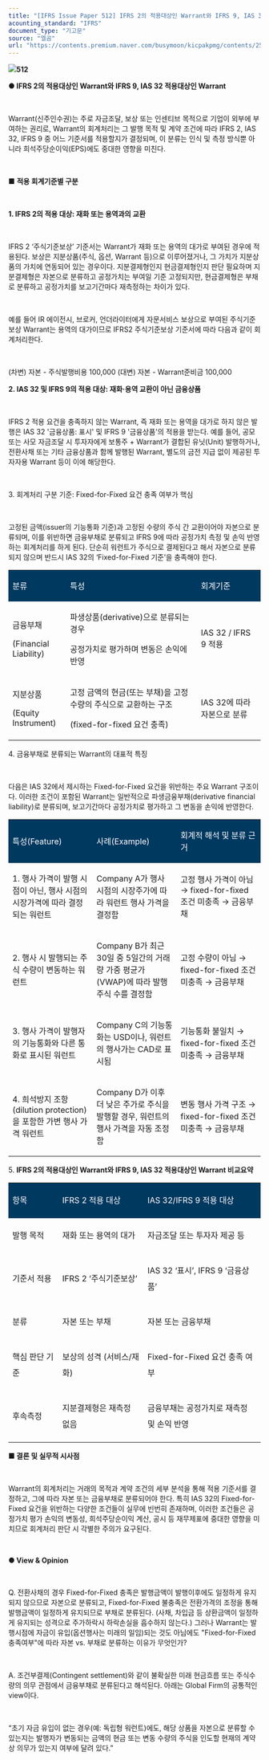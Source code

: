 ```yaml
---
title: "[IFRS Issue Paper 512] IFRS 2의 적용대상인 Warrant와 IFRS 9, IAS 32 적용대상인 Warrant"
acounting_standard: "IFRS"
document_type: "기고문"
source: "엘곰"
url: "https://contents.premium.naver.com/busymoon/kicpakpmg/contents/250329123757395qu"
---
```

![](https://n2.news.naver.com/l.gif?type=content)**512**

**● IFRS 2의 적용대상인 Warrant와 IFRS 9, IAS 32 적용대상인 Warrant**

**​**

Warrant(신주인수권)는 주로 자금조달, 보상 또는 인센티브 목적으로 기업이 외부에 부여하는 권리로, Warrant의 회계처리는 그 발행 목적 및 계약 조건에 따라 IFRS 2, IAS 32, IFRS 9 중 어느 기준서를 적용할지가 결정되며, 이 분류는 인식 및 측정 방식뿐 아니라 희석주당순이익(EPS)에도 중대한 영향을 미친다.

​

■ **적용 회계기준별 구분**

​

**1\. IFRS 2의 적용 대상: 재화 또는 용역과의 교환**

​

IFRS 2 ‘주식기준보상’ 기준서는 Warrant가 재화 또는 용역의 대가로 부여된 경우에 적용된다. 보상은 지분상품(주식, 옵션, Warrant 등)으로 이루어졌거나, 그 가치가 지분상품의 가치에 연동되어 있는 경우이다. 지분결제형인지 현금결제형인지 판단 필요하며 지분결제형은 자본으로 분류하고 공정가치는 부여일 기준 고정되지만, 현금결제형은 부채로 분류하고 공정가치를 보고기간마다 재측정하는 차이가 있다.

​

예를 들어 IR 에이전시, 브로커, 언더라이터에게 자문서비스 보상으로 부여된 주식기준보상 Warrant는 용역의 대가이므로 IFRS2 주식기준보상 기준서에 따라 다음과 같이 회계처리한다.

​

(차변) 자본 - 주식발행비용 100,000 (대변) 자본 - Warrant준비금 100,000

**2\. IAS 32 및 IFRS 9의 적용 대상: 재화·용역 교환이 아닌 금융상품**

​

IFRS 2 적용 요건을 충족하지 않는 Warrant, 즉 재화 또는 용역을 대가로 하지 않은 발행은 IAS 32 '금융상품: 표시' 및 IFRS 9 '금융상품'의 적용을 받는다. 예를 들어, 공모 또는 사모 자금조달 시 투자자에게 보통주 + Warrant가 결합된 유닛(Unit) 발행하거나, 전환사채 또는 기타 금융상품과 함께 발행된 Warrant, 별도의 금전 지급 없이 제공된 투자자용 Warrant 등이 이에 해당한다.

​

3\. 회계처리 구분 기준: Fixed-for-Fixed 요건 충족 여부가 핵심

​

고정된 금액(issuer의 기능통화 기준)과 고정된 수량의 주식 간 교환이어야 자본으로 분류되며, 이를 위반하면 금융부채로 분류되고 IFRS 9에 따라 공정가치 측정 및 손익 반영하는 회계처리를 하게 된다. 단순히 워런트가 주식으로 결제된다고 해서 자본으로 분류되지 않으며 반드시 IAS 32의 ‘Fixed-for-Fixed 기준’을 충족해야 한다.

<table style=""><tbody><tr><td colspan="1" rowspan="1" style="width: 22.89%; height: 10.0px;  background-color: #003960;"><div><p style=""><span style="color:#ffffff;">분류</span></p></div></td><td colspan="1" rowspan="1" style="width: 51.87%; height: 10.0px;  background-color: #003960;"><div><p style=""><span style="color:#ffffff;">특성</span></p></div></td><td colspan="1" rowspan="1" style="width: 25.24%; height: 10.0px;  background-color: #003960;"><div><p style=""><span style="color:#ffffff;">회계기준</span></p></div></td></tr><tr><td colspan="1" rowspan="1" style="width: 22.89%; height: 10.0px;  "><div><p style=""><span style="">금융부채</span></p></div><div><p style=""><span style="">(Financial Liability)</span></p></div></td><td colspan="1" rowspan="1" style="width: 51.87%; height: 10.0px;  "><div><p style=""><span style="">파생상품(derivative)으로 분류되는 경우</span></p></div><div><p style=""><span style="">공정가치로 평가하며 변동은 손익에 반영</span></p></div></td><td colspan="1" rowspan="1" style="width: 25.24%; height: 10.0px;  "><div><p style=""><span style="">IAS 32 / IFRS 9 적용</span></p></div></td></tr><tr><td colspan="1" rowspan="1" style="width: 22.89%; height: 10.0px;  "><div><p style=""><span style="">지분상품</span></p></div><div><p style=""><span style="">(Equity Instrument)</span></p></div></td><td colspan="1" rowspan="1" style="width: 51.87%; height: 10.0px;  "><div><p style=""><span style="">고정 금액의 현금(또는 부채)을 고정 수량의 주식으로 교환하는 구조</span></p></div><div><p style=""><span style="">(fixed-for-fixed 요건 충족)</span></p></div></td><td colspan="1" rowspan="1" style="width: 25.24%; height: 10.0px;  "><div><p style=""><span style="">IAS 32에 따라 자본으로 분류</span></p></div></td></tr></tbody></table>

4\. 금융부채로 분류되는 Warrant의 대표적 특징

​

다음은 IAS 32에서 제시하는 Fixed-for-Fixed 요건을 위반하는 주요 Warrant 구조이다. 이러한 조건이 포함된 Warrant는 일반적으로 파생금융부채(derivative financial liability)로 분류되며, 보고기간마다 공정가치로 평가하고 그 변동을 손익에 반영한다.

<table style=""><tbody><tr><td colspan="1" rowspan="1" style="width: 33.33%; height: 10.0px;  background-color: #003960;"><div><p style=""><span style="color:#ffffff;">특성(Feature)</span></p></div></td><td colspan="1" rowspan="1" style="width: 33.33%; height: 10.0px;  background-color: #003960;"><div><p style=""><span style="color:#ffffff;">사례(Example)</span></p></div></td><td colspan="1" rowspan="1" style="width: 33.33%; height: 10.0px;  background-color: #003960;"><div><p style=""><span style="color:#ffffff;">회계적 해석 및 분류 근거</span></p></div></td></tr><tr><td colspan="1" rowspan="1" style="width: 33.33%; height: 10.0px;  "><div><p style=""><span style="">1. 행사 가격이 발행 시점이 아닌, 행사 시점의 시장가격에 따라 결정되는 워런트</span></p></div></td><td colspan="1" rowspan="1" style="width: 33.33%; height: 10.0px;  "><div><p style=""><span style="">Company A가 행사 시점의 시장주가에 따라 워런트 행사 가격을 결정함</span></p></div></td><td colspan="1" rowspan="1" style="width: 33.33%; height: 10.0px;  "><div><p style=""><span style="">고정 행사 가격이 아님</span><span style=""> → </span><span style="">fixed-for-fixed 조건 미충족</span><span style=""> → 금융부채</span></p></div></td></tr><tr><td colspan="1" rowspan="1" style="width: 33.33%; height: 10.0px;  "><div><p style=""><span style="">2. 행사 시 발행되는 주식 수량이 변동하는 워런트</span></p></div></td><td colspan="1" rowspan="1" style="width: 33.33%; height: 10.0px;  "><div><p style=""><span style="">Company B가 최근 30일 중 5일간의 거래량 가중 평균가(VWAP)에 따라 발행 주식 수를 결정함</span></p></div></td><td colspan="1" rowspan="1" style="width: 33.33%; height: 10.0px;  "><div><p style=""><span style="">고정 수량이 아님</span><span style=""> → </span><span style="">fixed-for-fixed 조건 미충족</span><span style=""> → 금융부채</span></p></div></td></tr><tr><td colspan="1" rowspan="1" style="width: 33.33%; height: 5.0px;  "><div><p style=""><span style="">3. 행사 가격이 발행자의 기능통화와 다른 통화로 표시된 워런트</span></p></div></td><td colspan="1" rowspan="1" style="width: 33.33%; height: 5.0px;  "><div><p style=""><span style="">Company C의 기능통화는 USD이나, 워런트의 행사가는 CAD로 표시됨</span></p></div></td><td colspan="1" rowspan="1" style="width: 33.33%; height: 5.0px;  "><div><p style=""><span style="">기능통화 불일치</span><span style=""> → </span><span style="">fixed-for-fixed 조건 미충족</span><span style=""> → 금융부채</span></p></div></td></tr><tr><td colspan="1" rowspan="1" style="width: 33.33%; height: 5.0px;  "><div><p style=""><span style="">4. 희석방지 조항(dilution protection)을 포함한 가변 행사 가격 워런트</span></p></div></td><td colspan="1" rowspan="1" style="width: 33.33%; height: 5.0px;  "><div><p style=""><span style="">Company D가 이후 더 낮은 주가로 주식을 발행할 경우, 워런트의 행사 가격을 자동 조정함</span></p></div></td><td colspan="1" rowspan="1" style="width: 33.33%; height: 5.0px;  "><div><p style=""><span style="">변동 행사 가격 구조</span><span style=""> → </span><span style="">fixed-for-fixed 조건 미충족</span><span style=""> → 금융부채</span></p></div></td></tr></tbody></table>

5\. **IFRS 2의 적용대상인 Warrant와 IFRS 9, IAS 32 적용대상인 Warrant 비교요약**

<table style=""><tbody><tr><td colspan="1" rowspan="1" style="width: 19.8%; height: 40.0px;  background-color: #003960;"><div><p style="line-height:2.0;"><span style="color:#ffffff;">항목</span></p></div></td><td colspan="1" rowspan="1" style="width: 33.77%; height: 40.0px;  background-color: #003960;"><div><p style="line-height:2.0;"><span style="color:#ffffff;">IFRS 2 적용 대상</span></p></div></td><td colspan="1" rowspan="1" style="width: 46.43%; height: 40.0px;  background-color: #003960;"><div><p style="line-height:2.0;"><span style="color:#ffffff;">IAS 32/IFRS 9 적용 대상</span></p></div></td></tr><tr><td colspan="1" rowspan="1" style="width: 19.8%; height: 40.0px;  "><div><p style="line-height:2.0;"><span style="">발행 목적</span></p></div></td><td colspan="1" rowspan="1" style="width: 33.77%; height: 40.0px;  "><div><p style="line-height:2.0;"><span style="">재화 또는 용역의 대가</span></p></div></td><td colspan="1" rowspan="1" style="width: 46.43%; height: 40.0px;  "><div><p style="line-height:2.0;"><span style="">자금조달 또는 투자자 제공 등</span></p></div></td></tr><tr><td colspan="1" rowspan="1" style="width: 19.8%; height: 40.0px;  "><div><p style="line-height:2.0;"><span style="">기준서 적용</span></p></div></td><td colspan="1" rowspan="1" style="width: 33.77%; height: 40.0px;  "><div><p style="line-height:2.0;"><span style="">IFRS 2 ‘주식기준보상’</span></p></div></td><td colspan="1" rowspan="1" style="width: 46.43%; height: 40.0px;  "><div><p style="line-height:2.0;"><span style="">IAS 32 ‘표시’, IFRS 9 ‘금융상품’</span></p></div></td></tr><tr><td colspan="1" rowspan="1" style="width: 19.8%; height: 40.0px;  "><div><p style="line-height:2.0;"><span style="">분류</span></p></div></td><td colspan="1" rowspan="1" style="width: 33.77%; height: 40.0px;  "><div><p style="line-height:2.0;"><span style="">자본 또는 부채</span></p></div></td><td colspan="1" rowspan="1" style="width: 46.43%; height: 40.0px;  "><div><p style="line-height:2.0;"><span style="">자본 또는 금융부채</span></p></div></td></tr><tr><td colspan="1" rowspan="1" style="width: 19.8%; height: 40.0px;  "><div><p style="line-height:2.0;"><span style="">핵심 판단 기준</span></p></div></td><td colspan="1" rowspan="1" style="width: 33.77%; height: 40.0px;  "><div><p style="line-height:2.0;"><span style="">보상의 성격 (서비스/재화)</span></p></div></td><td colspan="1" rowspan="1" style="width: 46.43%; height: 40.0px;  "><div><p style="line-height:2.0;"><span style="">Fixed-for-Fixed 요건 충족 여부</span></p></div></td></tr><tr><td colspan="1" rowspan="1" style="width: 19.8%; height: 40.0px;  "><div><p style="line-height:2.0;"><span style="">후속측정</span></p></div></td><td colspan="1" rowspan="1" style="width: 33.77%; height: 40.0px;  "><div><p style="line-height:2.0;"><span style="">지분결제형은 재측정 없음</span></p></div></td><td colspan="1" rowspan="1" style="width: 46.43%; height: 40.0px;  "><div><p style="line-height:2.0;"><span style="">금융부채는 공정가치로 재측정 및 손익 반영</span></p></div></td></tr></tbody></table>

**■ 결론 및 실무적 시사점**

​

Warrant의 회계처리는 거래의 목적과 계약 조건의 세부 분석을 통해 적용 기준서를 결정하고, 그에 따라 자본 또는 금융부채로 분류되어야 한다. 특히 IAS 32의 Fixed-for-Fixed 요건을 위반하는 다양한 조건들이 실무에 빈번히 존재하며, 이러한 조건들은 공정가치 평가 손익의 변동성, 희석주당순이익 계산, 공시 등 재무제표에 중대한 영향을 미치므로 회계처리 판단 시 각별한 주의가 요구된다.

​

**● View & Opinion**

**​**

Q. 전환사채의 경우 Fixed-for-Fixed 충족은 발행금액이 발행이후에도 일정하게 유지되지 않으므로 자본으로 분류되고, Fixed-for-Fixed 불충족은 전환가격의 조정을 통해 발행금액이 일정하게 유지되므로 부채로 분류된다. (사채, 차입금 등 상환금액이 일정하게 유지되는 성격으로 주가하락시 하락손실을 흡수하지 않는다.) 그러나 Warrant는 발행시점에 자금이 유입(옵션행사는 미래의 일임)되는 것도 아님에도 "Fixed-for-Fixed 충족여부"에 따라 자본 vs. 부채로 분류하는 이유가 무엇인가?

​

A. 조건부결제(Contingent settlement)와 같이 불확실한 미래 현금흐름 또는 주식수량의 의무 관점에서 금융부채로 분류된다고 해석된다. 아래는 Global Firm의 공통적인 view이다.

​

“초기 자금 유입이 없는 경우(예: 독립형 워런트)에도, 해당 상품을 자본으로 분류할 수 있는지는 발행자가 변동되는 금액의 현금 또는 변동 수량의 주식을 인도할 현재의 계약상 의무가 있는지 여부에 달려 있다.”